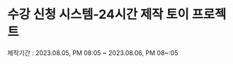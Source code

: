 수강 신청 시스템-24시간 제작 토이 프로젝트
=========================================

제작기간 : 2023.08.05, PM 08:05 ~ 2023.08.06, PM 08~:05
